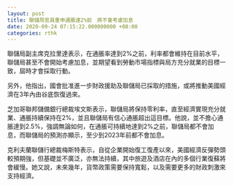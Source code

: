 ```yaml
---
layout: post
title: 聯儲局官員重申通脹達2%前　將不會考慮加息
date: 2020-09-24 07:15:22.000000000 +08:00
categories: rthk
---
```


聯儲局副主席克拉里達表示，在通脹率達到2%之前，利率都會維持在目前水平，聯儲局甚至不會開始考慮加息，並期望看到勞動市場指標與局方充分就業的目標一致，屆時才會採取行動。

另外，他指出，國會批准進一步財政援助及聯儲局已採取的措施，或將推動美國經濟在3年內由谷底恢復過來。

芝加哥聯邦儲備銀行總裁埃文斯表示，聯儲局將保持零利率，直至經濟實現充分就業、通脹持續保持在2%，並且聯儲局有信心通脹超出這目標。他說，並不擔心通脹達到2.5%，強調無論如何，在通脹可持續地達到2%之前，聯儲局都不會加息，而聯儲局的預測亦顯示，至少到2023年前都不會加息。

克利夫蘭聯儲行總裁梅斯特表示，自從企業開始復工復產以來，美國經濟反彈勢頭較預期強，但基礎並不廣泛，亦無法持續，其中旅遊及酒店在內的多個行業復蘇將會緩慢。她又說，未來幾年，貨幣政策需要保持寬鬆，以及需要更多的財政刺激來支持經濟。
